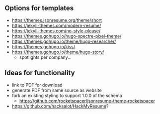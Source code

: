 ## Options for templates
* https://themes.jsonresume.org/theme/short
* https://jekyll-themes.com/modern-resume/
* https://jekyll-themes.com/no-style-please/
* https://themes.gohugo.io/hugo-spectre-pixel-theme/
* https://themes.gohugo.io/theme/hugo-researcher/
* https://themes.gohugo.io/kiss/
* https://themes.gohugo.io/theme/hugo-story/
    * spotlights per company...



## Ideas for functionality
* link to PDF for download
* generate PDF from same source as website
* fork an existing styling to support 1.0.0 of the schema
    * https://github.com/rocketspacer/jsonresume-theme-rocketspacer
* https://github.com/hacksalot/HackMyResume?
